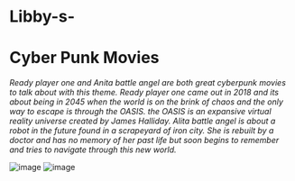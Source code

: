 # Libby-s-

# Cyber Punk Movies

*Ready player one and Anita battle angel are both great cyberpunk movies to talk about with this theme. Ready player one came out in 2018 and its about being in 2045 when the world is on the brink of chaos and the only way to escape is through the OASIS. the OASIS is an expansive virtual reality universe created by James Halliday. 
    Alita battle angel is about a robot in the future found in a scrapeyard of iron city. She is rebuilt by a doctor and has no memory of her past life but soon begins to remember and tries to navigate through this new world.*

![image](https://user-images.githubusercontent.com/92399808/139137659-06b5e9b8-0f96-41e5-b722-41afefe77d5e.jpeg)
![image](https://user-images.githubusercontent.com/92399808/139137714-3f51797a-802f-4df5-8777-7725072144cf.jpeg)
